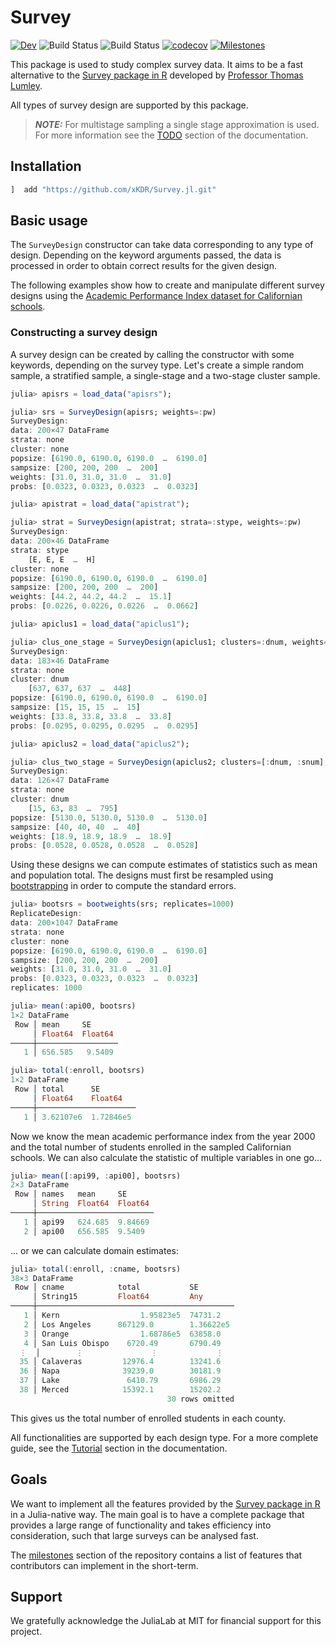 # Survey

[![Dev](https://img.shields.io/badge/docs-dev-blue.svg)](https://xKDR.github.io/Survey.jl/dev)
![Build Status](https://github.com/xKDR/Survey.jl/actions/workflows/ci.yml/badge.svg)
![Build Status](https://github.com/xKDR/Survey.jl/actions/workflows/documentation.yml/badge.svg)
[![codecov](https://codecov.io/gh/xKDR/Survey.jl/branch/main/graph/badge.svg?token=4PFSF47BT2)](https://codecov.io/gh/xKDR/Survey.jl)
[![Milestones](https://img.shields.io/badge/-milestones-brightgreen)](https://github.com/xKDR/Survey.jl/milestones)

This package is used to study complex survey data. It aims to be a fast alternative
to the [Survey package in R](https://cran.r-project.org/web/packages/survey/index.html)
developed by [Professor Thomas Lumley](https://www.stat.auckland.ac.nz/people/tlum005).

All types of survey design are supported by this package.

> **_NOTE:_**  For multistage sampling a single stage approximation is used. For
more information see the [TODO](https://xkdr.github.io/Survey.jl/dev/) section of
the documentation.

## Installation
```julia
]  add "https://github.com/xKDR/Survey.jl.git"
```

## Basic usage

The `SurveyDesign` constructor can take data corresponding to any type of design.
Depending on the keyword arguments passed, the data is processed in order to obtain
correct results for the given design.

The following examples show how to create and manipulate different survey designs
using the [Academic Performance Index dataset for Californian schools](https://r-survey.r-forge.r-project.org/survey/html/api.html).

### Constructing a survey design

A survey design can be created by calling the constructor with some keywords,
depending on the survey type. Let's create a simple random sample, a stratified
sample, a single-stage and a two-stage cluster sample.

```julia
julia> apisrs = load_data("apisrs");

julia> srs = SurveyDesign(apisrs; weights=:pw)
SurveyDesign:
data: 200×47 DataFrame
strata: none
cluster: none
popsize: [6190.0, 6190.0, 6190.0  …  6190.0]
sampsize: [200, 200, 200  …  200]
weights: [31.0, 31.0, 31.0  …  31.0]
probs: [0.0323, 0.0323, 0.0323  …  0.0323]

julia> apistrat = load_data("apistrat");

julia> strat = SurveyDesign(apistrat; strata=:stype, weights=:pw)
SurveyDesign:
data: 200×46 DataFrame
strata: stype
    [E, E, E  …  H]
cluster: none
popsize: [6190.0, 6190.0, 6190.0  …  6190.0]
sampsize: [200, 200, 200  …  200]
weights: [44.2, 44.2, 44.2  …  15.1]
probs: [0.0226, 0.0226, 0.0226  …  0.0662]

julia> apiclus1 = load_data("apiclus1");

julia> clus_one_stage = SurveyDesign(apiclus1; clusters=:dnum, weights=:pw)
SurveyDesign:
data: 183×46 DataFrame
strata: none
cluster: dnum
    [637, 637, 637  …  448]
popsize: [6190.0, 6190.0, 6190.0  …  6190.0]
sampsize: [15, 15, 15  …  15]
weights: [33.8, 33.8, 33.8  …  33.8]
probs: [0.0295, 0.0295, 0.0295  …  0.0295]

julia> apiclus2 = load_data("apiclus2");

julia> clus_two_stage = SurveyDesign(apiclus2; clusters=[:dnum, :snum], weights=:pw)
SurveyDesign:
data: 126×47 DataFrame
strata: none
cluster: dnum
    [15, 63, 83  …  795]
popsize: [5130.0, 5130.0, 5130.0  …  5130.0]
sampsize: [40, 40, 40  …  40]
weights: [18.9, 18.9, 18.9  …  18.9]
probs: [0.0528, 0.0528, 0.0528  …  0.0528]
```

Using these designs we can compute estimates of statistics such as mean and
population total. The designs must first be resampled using
[bootstrapping](https://en.wikipedia.org/wiki/Bootstrapping_(statistics)) in order
to compute the standard errors.

```julia
julia> bootsrs = bootweights(srs; replicates=1000)
ReplicateDesign:
data: 200×1047 DataFrame
strata: none
cluster: none
popsize: [6190.0, 6190.0, 6190.0  …  6190.0]
sampsize: [200, 200, 200  …  200]
weights: [31.0, 31.0, 31.0  …  31.0]
probs: [0.0323, 0.0323, 0.0323  …  0.0323]
replicates: 1000

julia> mean(:api00, bootsrs)
1×2 DataFrame
 Row │ mean     SE
     │ Float64  Float64
─────┼──────────────────
   1 │ 656.585   9.5409

julia> total(:enroll, bootsrs)
1×2 DataFrame
 Row │ total      SE
     │ Float64    Float64
─────┼──────────────────────
   1 │ 3.62107e6  1.72846e5
```

Now we know the mean academic performance index from the year 2000 and the total
number of students enrolled in the sampled Californian schools. We can also
calculate the statistic of multiple variables in one go...

```julia
julia> mean([:api99, :api00], bootsrs)
2×3 DataFrame
 Row │ names   mean     SE
     │ String  Float64  Float64
─────┼──────────────────────────
   1 │ api99   624.685  9.84669
   2 │ api00   656.585  9.5409
```

... or we can calculate domain estimates:

```julia
julia> total(:enroll, :cname, bootsrs)
38×3 DataFrame
 Row │ cname            total           SE
     │ String15         Float64         Any
─────┼────────────────────────────────────────────
   1 │ Kern                  1.95823e5  74731.2
   2 │ Los Angeles      867129.0        1.36622e5
   3 │ Orange                1.68786e5  63858.0
   4 │ San Luis Obispo    6720.49       6790.49
  ⋮  │        ⋮               ⋮             ⋮
  35 │ Calaveras         12976.4        13241.6
  36 │ Napa              39239.0        30181.9
  37 │ Lake               6410.79       6986.29
  38 │ Merced            15392.1        15202.2
                                   30 rows omitted
```

This gives us the total number of enrolled students in each county.

All functionalities are supported by each design type. For a more complete guide,
see the [Tutorial](https://xkdr.github.io/Survey.jl/dev/#Basic-demo) section in
the documentation.

## Goals

We want to implement all the features provided by the
[Survey package in R](https://cran.r-project.org/web/packages/survey/index.html)
in a Julia-native way. The main goal is to have a complete package that provides
a large range of functionality and takes efficiency into consideration, such that
large surveys can be analysed fast.

The [milestones](https://github.com/xKDR/Survey.jl/milestones) section of the repository
contains a list of features that contributors can implement in the short-term.

## Support

We gratefully acknowledge the JuliaLab at MIT for financial support for this project.

